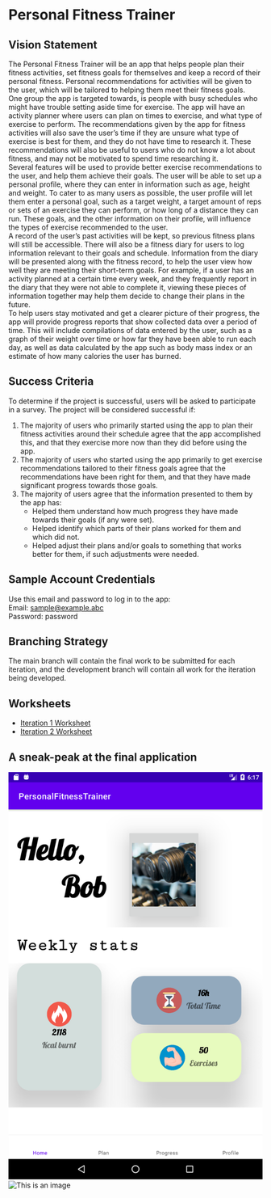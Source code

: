 # Personal Fitness Trainer

## Vision Statement

The Personal Fitness Trainer will be an app that helps people plan their fitness activities, set fitness goals for themselves and keep a record of their personal fitness. Personal recommendations for activities will be given to the user, which will be tailored to helping them meet their fitness goals.  
One group the app is targeted towards, is people with busy schedules who might have trouble setting aside time for exercise. The app will have an activity planner where users can plan on times to exercise, and what type of exercise to perform. The recommendations given by the app for fitness activities will also save the user’s time if they are unsure what type of exercise is best for them, and they do not have time to research it. These recommendations will also be useful to users who do not know a lot about fitness, and may not be motivated to spend time researching it.  
Several features will be used to provide better exercise recommendations to the user, and help them achieve their goals. The user will be able to set up a personal profile, where they can enter in information such as age, height and weight. To cater to as many users as possible, the user profile will let them enter a personal goal, such as a target weight, a target amount of reps or sets of an exercise they can perform, or how long of a distance they can run. These goals, and the other information on their profile, will influence the types of exercise recommended to the user.  
A record of the user’s past activities will be kept, so previous fitness plans will still be accessible. There will also be a fitness diary for users to log information relevant to their goals and schedule. Information from the diary will be presented along with the fitness record, to help the user view how well they are meeting their short-term goals. For example, if a user has an activity planned at a certain time every week, and they frequently report in the diary that they were not able to complete it, viewing these pieces of information together may help them decide to change their plans in the future.  
To help users stay motivated and get a clearer picture of their progress, the app will provide progress reports that show collected data over a period of time. This will include compilations of data entered by the user, such as a graph of their weight over time or how far they have been able to run each day, as well as data calculated by the app such as body mass index or an estimate of how many calories the user has burned.  

## Success Criteria

To determine if the project is successful, users will be asked to participate in a survey. The project will be considered successful if:
1. The majority of users who primarily started using the app to plan their fitness activities around their schedule agree that the app accomplished this, and that they exercise more now than they did before using the app.
2. The majority of users who started using the app primarily to get exercise recommendations tailored to their fitness goals agree that the recommendations have been right for them, and that they have made significant progress towards those goals.
3. The majority of users agree that the information presented to them by the app has:
    - Helped them understand how much progress they have made towards their goals (if any were set).
    - Helped identify which parts of their plans worked for them and which did not.
    - Helped adjust their plans and/or goals to something that works better for them, if such adjustments were needed.

## Sample Account Credentials

Use this email and password to log in to the app:  
Email: sample@example.abc  
Password: password

## Branching Strategy

The main branch will contain the final work to be submitted for each iteration, and the development branch will contain all work for the iteration being developed.

## Worksheets

- [Iteration 1 Worksheet](i1_worksheet.md)
- [Iteration 2 Worksheet](i2_worksheet.md)

## A sneak-peak at the final application 
![This is an image](https://github.com/Aman-1313/Fitness-Trainer/blob/main/Screenshot_1.png)
![This is an image](https://myoctocat.com/assets/images/base-octocat.svg)
